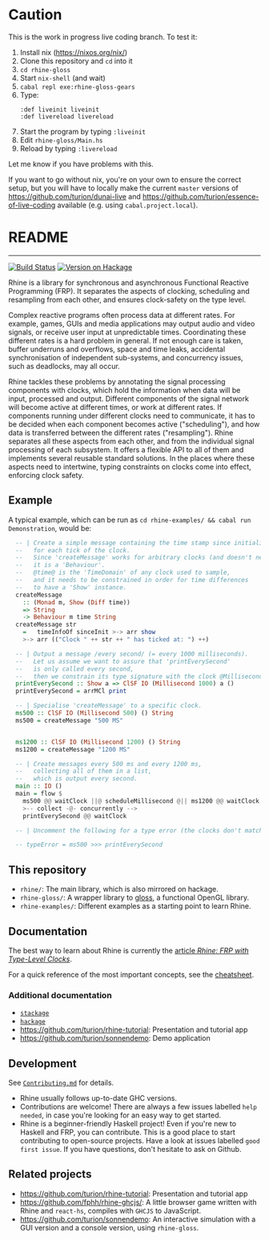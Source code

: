 # Caution

This is the work in progress live coding branch.
To test it:

1. Install nix (https://nixos.org/nix/)
2. Clone this repository and `cd` into it
3. `cd rhine-gloss`
4. Start `nix-shell` (and wait)
5. `cabal repl exe:rhine-gloss-gears`
6. Type:
   ```
   :def liveinit liveinit
   :def livereload livereload
   ```
7. Start the program by typing `:liveinit`
8. Edit `rhine-gloss/Main.hs`
9. Reload by typing `:livereload`

Let me know if you have problems with this.

If you want to go without nix, you're on your own to ensure the correct setup, but you will have to locally make the current `master` versions of https://github.com/turion/dunai-live and https://github.com/turion/essence-of-live-coding available
(e.g. using `cabal.project.local`).

# README
--------

[![Build Status](https://travis-ci.org/turion/rhine.svg?branch=master)](https://travis-ci.org/turion/rhine)
[![Version on Hackage](https://img.shields.io/hackage/v/rhine.svg)](https://hackage.haskell.org/package/rhine)

Rhine is a library for synchronous and asynchronous Functional Reactive Programming (FRP).
It separates the aspects of clocking, scheduling and resampling
from each other, and ensures clock-safety on the type level.

Complex reactive programs often process data at different rates.
For example, games, GUIs and media applications
may output audio and video signals, or receive
user input at unpredictable times.
Coordinating these different rates is a hard problem in general.
If not enough care is taken, buffer underruns and overflows, space and time leaks,
accidental synchronisation of independent sub-systems,
and concurrency issues, such as deadlocks, may all occur.

Rhine tackles these problems by annotating
the signal processing components with clocks,
which hold the information when data will be
input, processed and output.
Different components of the signal network
will become active at different times, or work
at different rates. If components running under different clocks need to communicate, it
has to be decided when each component becomes
active ("scheduling"), and how data is
transferred between the different rates ("resampling").
Rhine separates all these aspects from each
other, and from the individual signal processing of each subsystem.
It offers a flexible API to all of them and implements several
reusable standard solutions. In the places
where these aspects need to intertwine, typing
constraints on clocks come into effect, enforcing clock safety.

## Example

A typical example,
which can be run as `cd rhine-examples/ && cabal run Demonstration`,
would be:

```haskell
  -- | Create a simple message containing the time stamp since initialisation,
  --   for each tick of the clock.
  --   Since 'createMessage' works for arbitrary clocks (and doesn't need further input data),
  --   it is a 'Behaviour'.
  --   @time@ is the 'TimeDomain' of any clock used to sample,
  --   and it needs to be constrained in order for time differences
  --   to have a 'Show' instance.
  createMessage
    :: (Monad m, Show (Diff time))
    => String
    -> Behaviour m time String
  createMessage str
    =   timeInfoOf sinceInit >-> arr show
    >-> arr (("Clock " ++ str ++ " has ticked at: ") ++)

  -- | Output a message /every second/ (= every 1000 milliseconds).
  --   Let us assume we want to assure that 'printEverySecond'
  --   is only called every second,
  --   then we constrain its type signature with the clock @Millisecond 1000@.
  printEverySecond :: Show a => ClSF IO (Millisecond 1000) a ()
  printEverySecond = arrMCl print

  -- | Specialise 'createMessage' to a specific clock.
  ms500 :: ClSF IO (Millisecond 500) () String
  ms500 = createMessage "500 MS"


  ms1200 :: ClSF IO (Millisecond 1200) () String
  ms1200 = createMessage "1200 MS"

  -- | Create messages every 500 ms and every 1200 ms,
  --   collecting all of them in a list,
  --   which is output every second.
  main :: IO ()
  main = flow $
    ms500 @@ waitClock ||@ scheduleMillisecond @|| ms1200 @@ waitClock
    >-- collect -@- concurrently -->
    printEverySecond @@ waitClock

  -- | Uncomment the following for a type error (the clocks don't match):

  -- typeError = ms500 >>> printEverySecond
```

## This repository

* `rhine/`: The main library, which is also mirrored on hackage.
* `rhine-gloss/`: A wrapper library to [gloss](https://hackage.haskell.org/package/gloss), a functional OpenGL library.
* `rhine-examples/`: Different examples as a starting point to learn Rhine.

## Documentation

The best way to learn about Rhine is currently the [article _Rhine: FRP with Type-Level Clocks_](https://www.manuelbaerenz.de/files/Rhine.pdf).

For a quick reference of the most important concepts,
see the [cheatsheet](https://github.com/turion/rhine/blob/master/CHEATSHEET.md).

### Additional documentation

* [`stackage`](https://www.stackage.org/package/rhine)
* [`hackage`](https://hackage.haskell.org/package/rhine)
* https://github.com/turion/rhine-tutorial: Presentation and tutorial app
* https://github.com/turion/sonnendemo: Demo application

## Development

See [`Contributing.md`](./Contributing.md) for details.

* Rhine usually follows up-to-date GHC versions.
* Contributions are welcome!
  There are always a few issues labelled `help needed`,
  in case you're looking for an easy way to get started.
* Rhine is a beginner-friendly Haskell project!
  Even if you're new to Haskell and FRP, you can contribute.
  This is a good place to start contributing to open-source projects.
  Have a look at issues labelled `good first issue`.
  If you have questions, don't hesitate to ask on Github.

## Related projects

* https://github.com/turion/rhine-tutorial: Presentation and tutorial app
* https://github.com/fphh/rhine-ghcjs/:
  A little browser game written with Rhine and `react-hs`,
  compiles with `GHCJS` to JavaScript.
* https://github.com/turion/sonnendemo:
  An interactive simulation with a GUI version and a console version,
  using `rhine-gloss`.
